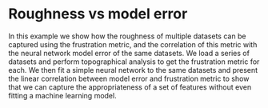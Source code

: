 # Roughness vs model error

In this example we show how the roughness of multiple datasets can be captured using the frustration metric, and the correlation
of this metric with the neural network model error of the same datasets. We load a series of datasets and perform topographical
analysis to get the frustration metric for each. We then fit a simple neural network to the same datasets and present the
linear correlation between model error and frustration metric to show that we can capture the appropriateness of a set of features
without even fitting a machine learning model.
